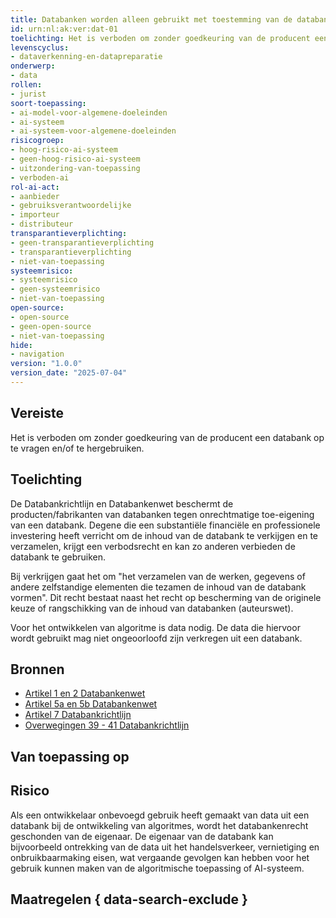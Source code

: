 ```yaml
---
title: Databanken worden alleen gebruikt met toestemming van de databank-producent
id: urn:nl:ak:ver:dat-01
toelichting: Het is verboden om zonder goedkeuring van de producent een databanken op te vragen en/of te hergebruiken.
levenscyclus:
- dataverkenning-en-datapreparatie
onderwerp:
- data
rollen:
- jurist
soort-toepassing:
- ai-model-voor-algemene-doeleinden
- ai-systeem
- ai-systeem-voor-algemene-doeleinden
risicogroep:
- hoog-risico-ai-systeem
- geen-hoog-risico-ai-systeem
- uitzondering-van-toepassing
- verboden-ai
rol-ai-act:
- aanbieder
- gebruiksverantwoordelijke
- importeur
- distributeur
transparantieverplichting:
- geen-transparantieverplichting
- transparantieverplichting
- niet-van-toepassing
systeemrisico:
- systeemrisico
- geen-systeemrisico
- niet-van-toepassing
open-source:
- open-source
- geen-open-source
- niet-van-toepassing
hide:
- navigation
version: "1.0.0"
version_date: "2025-07-04"
---
```


<!-- tags -->
## Vereiste
Het is verboden om zonder goedkeuring van de producent een databank op te vragen en/of te hergebruiken.

## Toelichting
De Databankrichtlijn en Databankenwet beschermt de producten/fabrikanten van databanken tegen onrechtmatige toe-eigening van een databank.
Degene die een substantiële financiële en professionele investering heeft verricht om de inhoud van de databank te verkijgen en te verzamelen, krijgt een verbodsrecht en kan zo anderen verbieden de databank te gebruiken.

Bij verkrijgen gaat het om "het verzamelen van de werken, gegevens of andere zelfstandige elementen die tezamen de inhoud van de databank vormen".
Dit recht bestaat naast het recht op bescherming van de originele keuze of rangschikking van de inhoud van databanken (auteurswet).

Voor het ontwikkelen van algoritme is data nodig. De data die hiervoor wordt gebruikt mag niet ongeoorloofd zijn verkregen uit een databank.

## Bronnen
- [Artikel 1 en 2 Databankenwet](https://wetten.overheid.nl/jci1.3:c:BWBR0010591&artikel=I&z=2021-06-07&g=2021-06-07)
- [Artikel 5a en 5b Databankenwet](https://wetten.overheid.nl/jci1.3:c:BWBR0010591&artikel=I&z=2021-06-07&g=2021-06-07)
- [Artikel 7 Databankrichtlijn](https://eur-lex.europa.eu/legal-content/NL/TXT/HTML/?uri=CELEX:31996L0009)
- [Overwegingen 39 - 41 Databankrichtlijn](https://eur-lex.europa.eu/legal-content/NL/TXT/HTML/?uri=CELEX:31996L0009)

## Van toepassing op
<!-- tags-ai-act -->

## Risico
Als een ontwikkelaar onbevoegd gebruik heeft gemaakt van data uit een databank bij de ontwikkeling van algoritmes, wordt het databankenrecht geschonden van de eigenaar.
De eigenaar van de databank kan bijvoorbeeld ontrekking van de data uit het handelsverkeer, vernietiging en onbruikbaarmaking  eisen, wat vergaande gevolgen kan hebben voor het gebruik kunnen maken van de algoritmische toepassing of AI-systeem.

## Maatregelen { data-search-exclude }
<!-- list_maatregelen vereiste/dat-01-databankenwet no-search no-onderwerp no-rol no-levenscyclus -->
